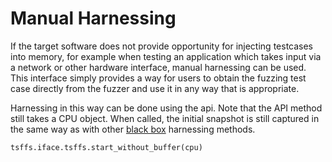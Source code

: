 # Manual Harnessing

If the target software does not provide opportunity for injecting testcases into memory,
for example when testing an application which takes input via a network or other
hardware interface, manual harnessing can be used. This interface simply provides a way
for users to obtain the fuzzing test case directly from the fuzzer and use it in any way
that is appropriate.

Harnessing in this way can be done using the api. Note that the API method still takes
a CPU object. When called, the initial snapshot is still captured in the same way as
with other [black box](black-box.md) harnessing methods.

```python
tsffs.iface.tsffs.start_without_buffer(cpu)
```